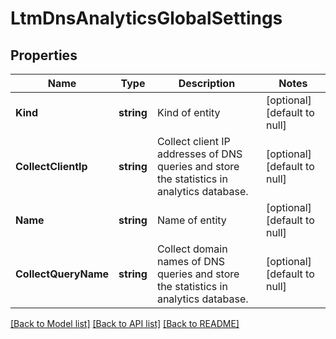 # LtmDnsAnalyticsGlobalSettings

## Properties
Name | Type | Description | Notes
------------ | ------------- | ------------- | -------------
**Kind** | **string** | Kind of entity | [optional] [default to null]
**CollectClientIp** | **string** | Collect client IP addresses of DNS queries and store the statistics in analytics database. | [optional] [default to null]
**Name** | **string** | Name of entity | [optional] [default to null]
**CollectQueryName** | **string** | Collect domain names of DNS queries and store the statistics in analytics database. | [optional] [default to null]

[[Back to Model list]](../README.md#documentation-for-models) [[Back to API list]](../README.md#documentation-for-api-endpoints) [[Back to README]](../README.md)


